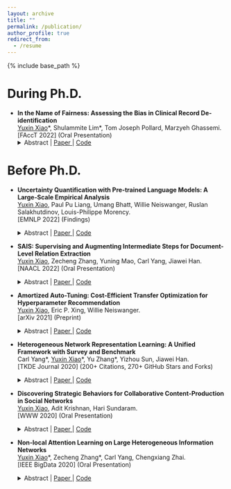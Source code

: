 ```yaml
---
layout: archive
title: ""
permalink: /publication/
author_profile: true
redirect_from:
  - /resume
---
```


{% include base_path %}

During Ph.D.
======

* **In the Name of Fairness: Assessing the Bias in Clinical Record De-identification** <br>
  <u>Yuxin Xiao</u>\*, Shulammite Lim\*, Tom Joseph Pollard, Marzyeh Ghassemi. <br>
  [FAccT 2022] (Oral Presentation) <br>
  <details> 
    <summary>
        Abstract |
        <a href="https://arxiv.org/pdf/2305.11348.pdf" role="button" target="_blank"> Paper </a> | 
        <a href="https://github.com/xiaoyuxin1002/bias_in_deid" role="button" target="_blank"> Code </a>
    </summary>
    Data sharing is crucial for open science and reproducible research, but the legal sharing of clinical data requires the removal of protected health information from electronic health records. This process, known as de-identification, is often achieved through the use of machine learning algorithms by many commercial and open-source systems. While these systems have shown compelling results on average, the variation in their performance across different demographic groups has not been thoroughly examined. In this work, we investigate the bias of de-identification systems on names in clinical notes via a large-scale empirical analysis. To achieve this, we create 16 name sets that vary along four demographic dimensions: gender, race, name popularity, and the decade of popularity. We insert these names into 100 manually curated clinical templates and evaluate the performance of nine public and private de-identification methods. Our findings reveal that there are statistically significant performance gaps along a majority of the demographic dimensions in most methods. We further illustrate that de-identification quality is affected by polysemy in names, gender context, and clinical note characteristics. To mitigate the identified gaps, we propose a simple and method-agnostic solution by fine-tuning de-identification methods with clinical context and diverse names. Overall, it is imperative to address the bias in existing methods immediately so that downstream stakeholders can build high-quality systems to serve all demographic parties fairly.
  </details>  

Before Ph.D.
======

* **Uncertainty Quantification with Pre‑trained Language Models: A Large‑Scale Empirical Analysis** <br>
  <u>Yuxin Xiao</u>, Paul Pu Liang, Umang Bhatt, Willie Neiswanger, Ruslan Salakhutdinov, Louis-Philippe Morency. <br>
  [EMNLP 2022] (Findings) <br>
  <details> 
    <summary>
        Abstract |
        <a href="https://arxiv.org/pdf/2210.04714.pdf" role="button" target="_blank"> Paper </a> | 
        <a href="https://github.com/xiaoyuxin1002/UQ-PLM" role="button" target="_blank"> Code </a>
    </summary>
    Pre-trained language models (PLMs) have gained increasing popularity due to their compelling prediction performance in diverse natural language processing (NLP) tasks. When formulating a PLM-based prediction pipeline for NLP tasks, it is also crucial for the pipeline to minimize the calibration error, especially in safety-critical applications. That is, the pipeline should reliably indicate when we can trust its predictions. In particular, there are various considerations behind the pipeline: (1) the choice and (2) the size of PLM, (3) the choice of uncertainty quantifier, (4) the choice of fine-tuning loss, and many more. Although prior work has looked into some of these considerations, they usually draw conclusions based on a limited scope of empirical studies. There still lacks a holistic analysis on how to compose a well-calibrated PLM-based prediction pipeline. To fill this void, we compare a wide range of popular options for each consideration based on three prevalent NLP classification tasks and the setting of domain shift. In response, we recommend the following: (1) use ELECTRA for PLM encoding, (2) use larger PLMs if possible, (3) use Temp Scaling as the uncertainty quantifier, and (4) use Focal Loss for fine-tuning.
  </details>  
  
* **SAIS: Supervising and Augmenting Intermediate Steps for Document-Level Relation Extraction** <br>
  <u>Yuxin Xiao</u>, Zecheng Zhang, Yuning Mao, Carl Yang, Jiawei Han. <br>
  [NAACL 2022] (Oral Presentation) <br>
  <details> 
    <summary>
        Abstract |
        <a href="https://arxiv.org/pdf/2109.12093.pdf" role="button" target="_blank"> Paper </a> | 
        <a href="https://github.com/xiaoyuxin1002/SAIS" role="button" target="_blank"> Code </a>
    </summary>
    Stepping from sentence-level to documentlevel, the research on relation extraction (RE) confronts increasing text length and more complicated entity interactions. Consequently, it is more challenging to encode the key information sources—relevant contexts and entity types. However, existing methods only implicitly learn to model these critical information sources while being trained for RE. As a result, they suffer the problems of ineffective supervision and uninterpretable model predictions. In contrast, we propose to explicitly teach the model to capture relevant contexts and entity types by Supervising and Augmenting Intermediate Steps (SAIS) for RE. Based on a broad spectrum of carefully designed tasks, our proposed SAIS method not only extracts relations of better quality due to more effective supervision, but also retrieves the corresponding supporting evidence more accurately so as to enhance interpretability. By assessing model uncertainty, SAIS further boosts the performance via evidence-based data augmentation and ensemble inference while reducing the computational cost. Eventually, SAIS delivers state-of-the-art RE results on three benchmarks (DocRED, CDR, and GDA) and outperforms the runner-up by 5.04% relatively in F1 score in evidence retrieval on DocRED.
  </details>
  
* **Amortized Auto-Tuning: Cost-Efficient Transfer Optimization for Hyperparameter Recommendation** <br>
  <u>Yuxin Xiao</u>, Eric P. Xing, Willie Neiswanger. <br>
  [arXiv 2021] (Preprint) <br>
  <details> 
    <summary>
        Abstract |
        <a href="https://arxiv.org/pdf/2106.09179.pdf" role="button" target="_blank"> Paper </a> | 
        <a href="https://github.com/xiaoyuxin1002/amortized-auto-tuning" role="button" target="_blank"> Code </a>
    </summary>
    With the surge in the number of hyperparameters and training times of modern machine learning models, hyperparameter tuning is becoming increasingly expensive. However, after assessing 40 tuning methods systematically, we find that each faces certain limitations. In particular, methods that speed up tuning via knowledge transfer typically require the final performance of hyperparameters and do not focus on low-fidelity information. As we demonstrate empirically, this common practice is suboptimal and can incur an unnecessary use of resources. It is more cost-efficient to instead leverage low-fidelity tuning observations to measure inter-task similarity and transfer knowledge from existing to new tasks accordingly. However, performing multi-fidelity tuning comes with its own challenges in the transfer setting: the noise in additional observations and the need for performance forecasting. Therefore, we propose and conduct a thorough analysis of a multi-task multi-fidelity Bayesian optimization framework, which leads to the best instantiation—AmorTized Auto-Tuning (AT2). We further present an offline-computed 27-task Hyperparameter Recommendation (HyperRec) database to serve the community. Extensive experiments on HyperRec and other real-world databases illustrate the effectiveness of our AT2 method.
  </details>
  
* **Heterogeneous Network Representation Learning: A Unified Framework with Survey and Benchmark** <br>
  Carl Yang\*, <u>Yuxin Xiao</u>\*, Yu Zhang\*, Yizhou Sun, Jiawei Han. <br>
  [TKDE Journal 2020] (200+ Citations, 270+ GitHub Stars and Forks) <br>
  <details> 
    <summary>
        Abstract |
        <a href="https://arxiv.org/pdf/2004.00216.pdf" role="button" target="_blank"> Paper </a> | 
        <a href="https://github.com/yangji9181/HNE" role="button" target="_blank"> Code </a>
    </summary>
    Since real-world objects and their interactions are often multi-modal and multi-typed, heterogeneous networks have been widely used as a more powerful, realistic, and generic superclass of traditional homogeneous networks (graphs). Meanwhile, representation learning (a.k.a. embedding) has recently been intensively studied and shown effective for various network mining and analytical tasks. In this work, we aim to provide a unified framework to deeply summarize and evaluate existing research on heterogeneous network embedding (HNE), which includes but goes beyond a normal survey. Since there has already been a broad body of HNE algorithms, as the first contribution of this work, we provide a generic paradigm for the systematic categorization and analysis over the merits of various existing HNE algorithms. Moreover, existing HNE algorithms, though mostly claimed generic, are often evaluated on different datasets. Understandable due to the application favor of HNE, such indirect comparisons largely hinder the proper attribution of improved task performance towards effective data preprocessing and novel technical design, especially considering the various ways possible to construct a heterogeneous network from real-world application data. Therefore, as the second contribution, we create four benchmark datasets with various properties regarding scale, structure, attribute/label availability, and etc. from different sources, towards handy and fair evaluations of HNE algorithms. As the third contribution, we carefully refactor and amend the implementations and create friendly interfaces for 13 popular HNE algorithms, and provide all-around comparisons among them over multiple tasks and experimental settings. By putting all existing HNE algorithms under a unified framework, we aim to provide a universal reference and guideline for the understanding and development of HNE algorithms. Meanwhile, by open-sourcing all data and code, we envision to serve the community with an ready-to-use benchmark platform to test and compare the performance of existing and future HNE algorithms.
  </details>
  
* **Discovering Strategic Behaviors for Collaborative Content-Production in Social Networks** <br>
  <u>Yuxin Xiao</u>, Adit Krishnan, Hari Sundaram. <br>
  [WWW 2020] (Oral Presentation) <br>
  <details> 
    <summary>
        Abstract |
        <a href="https://arxiv.org/pdf/2003.03670.pdf" role="button" target="_blank"> Paper </a> | 
        <a href="https://github.com/CrowdDynamicsLab/Discovering_Strategic_Behaviors" role="button" target="_blank"> Code </a>
    </summary>
    Some social networks provide explicit mechanisms to allocate social rewards such as reputation based on users’ actions, while the mechanism is more opaque in other networks. Nonetheless, there are always individuals who obtain greater rewards and reputation than their peers. An intuitive yet important question to ask is whether these successful users employ strategic behaviors to become influential. It might appear that the influencers "have gamed the system." However, it remains difficult to conclude the rationality of their actions due to factors like the combinatorial strategy space, inability to determine payoffs, and resource limitations faced by individuals. The challenging nature of this question has drawn attention from both the theory and data mining communities. Therefore, in this paper, we are motivated to investigate if resource-limited individuals discover strategic behaviors associated with high payoffs when producing collaborative/interactive content in social networks. We propose a novel framework of Dynamic Dual Attention Networks (DDAN) which models individuals’ content production strategies through a generative process, under the influence of social interactions involved in the process. Extensive experimental results illustrate the model’s effectiveness in user behavior modeling. We make three strong empirical findings: (1) Different strategies give rise to different social payoffs; (2) The best performing individuals exhibit stability in their preference over the discovered strategies, which indicates the emergence of strategic behavior; and (3) The stability of a user’s preference is correlated with high payoffs.
  </details>
  
* **Non-local Attention Learning on Large Heterogeneous Information Networks** <br>
  <u>Yuxin Xiao</u>\*, Zecheng Zhang\*, Carl Yang, Chengxiang Zhai. <br>
  [IEEE BigData 2020] (Oral Presentation) <br>
  <details> 
    <summary>
        Abstract |
        <a href="https://xiaoyuxin1002.github.io/files/NLAH.pdf" role="button" target="_blank"> Paper </a> | 
        <a href="https://github.com/xiaoyuxin1002/NLAH" role="button" target="_blank"> Code </a>
    </summary>
    Heterogeneous information network (HIN) summarizes rich structural information in real-world datasets and plays an important role in many big data applications. Recently, graph neural networks have been extended to the representation learning of HIN. One very recent advancement is the hierarchical attention mechanism which incorporates both node-wise and semantic-wise attention. However, since HIN is more likely to be densely connected given its diverse types of edges, repeatedly applying graph convolutional layers can make the node embeddings indistinguishable very quickly. In order to avoid oversmoothness, existing graph neural networks targeting HIN generally suffer from a shallow structure. Consequently, those approaches ignore information beyond the local neighborhood. This design flaw violates the concept of non-local learning, which emphasizes the importance of capturing long-range dependencies. To properly address this limitation, we propose a novel framework of non-local attention in heterogeneous information networks (NLAH). Our framework utilizes a non-local attention structure to complement the hierarchical attention mechanism. In this way, it leverages both local and non-local information simultaneously. Moreover, a weighted sampling schema is designed for NLAH to reduce the computation cost for large-scale datasets. Extensive experiments on three different real-world heterogeneous information networks illustrate that our framework exhibits extraordinary scalability and outperforms state-of-the-art baselines with significant margins.
  </details>
